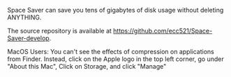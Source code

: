 Space Saver can save you tens of gigabytes of disk usage without deleting ANYTHING.

The source repository is available at https://github.com/ecc521/Space-Saver-develop. 

MacOS Users: You can't see the effects of compression on applications from Finder. Instead, click on the Apple logo in the top left corner, go under "About this Mac", Click on Storage, and click "Manage"
